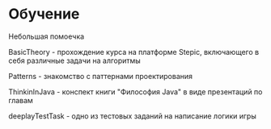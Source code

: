 # Обучение

Небольшая помоечка

BasicTheory - прохождение курса на платформе Stepic, включающего в себя различные задачи на алгоритмы 

Patterns - знакомство с паттернами проектирования

ThinkinInJava - конспект книги "Философия Java" в виде презентаций по главам

deeplayTestTask - одно из тестовых заданий на написание логики игры
